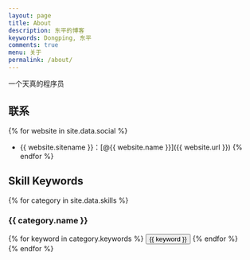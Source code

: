 ```yaml
---
layout: page
title: About
description: 东平的博客
keywords: Dongping, 东平
comments: true
menu: 关于
permalink: /about/
---
```


一个天真的程序员

## 联系

{% for website in site.data.social %}
* {{ website.sitename }}：[@{{ website.name }}]({{ website.url }})
{% endfor %}

## Skill Keywords

{% for category in site.data.skills %}
### {{ category.name }}
<div class="btn-inline">
{% for keyword in category.keywords %}
<button class="btn btn-outline" type="button">{{ keyword }}</button>
{% endfor %}
</div>
{% endfor %}
